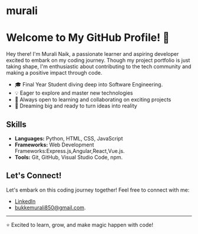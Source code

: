 # murali
<!-- Title -->
# Welcome to My GitHub Profile! 👋

<!-- Introduction -->
Hey there! I'm Murali Naik, a passionate learner and aspiring developer excited to embark on my coding journey. Though my project portfolio is just taking shape, I'm enthusiastic about contributing to the tech community and making a positive impact through code.

<!-- Bio -->
- 🎓 Final Year Student diving deep into Software Engineering.
- 💡 Eager to explore and master new technologies
- 🌱 Always open to learning and collaborating on exciting projects
- 🚀 Dreaming big and ready to turn ideas into reality

<!-- Skills -->
## Skills
- **Languages:** Python, HTML, CSS, JavaScript
- **Frameworks:** Web Development Frameworks:Express.js,Angular,React,Vue.js.
- **Tools:**  Git, GitHub, Visual Studio Code, npm.


<!-- Connect -->
## Let's Connect!
Let's embark on this coding journey together! Feel free to connect with me:

- [LinkedIn](https://www.linkedin.com/in/murali-naik-516764266)
- [bukkemurali850@gmail.com](mailto:bukkemurali850@gmail.com).


<!-- Footer -->
---
⭐️ Excited to learn, grow, and make magic happen with code!
